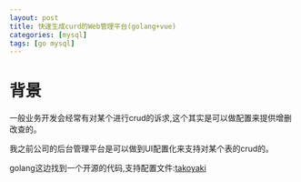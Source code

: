 ```yaml
---
layout: post 
title: 快速生成curd的Web管理平台(golang+vue)
categories: [mysql]
tags: [go mysql]
---
```


# 背景
一般业务开发会经常有对某个进行crud的诉求,这个其实是可以做配置来提供增删改查的。

我之前公司的后台管理平台是可以做到UI配置化来支持对某个表的crud的。

golang这边找到一个开源的代码,支持配置文件:[takoyaki](https://github.com/ZuoFuhong/takoyaki)